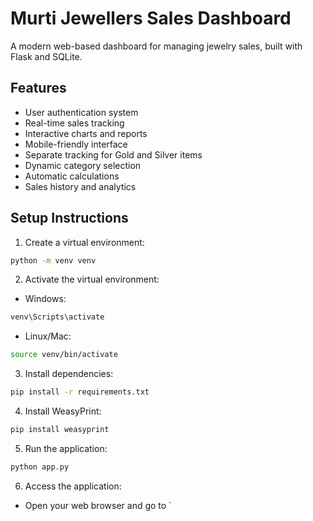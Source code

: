 # Murti Jewellers Sales Dashboard

A modern web-based dashboard for managing jewelry sales, built with Flask and SQLite.

## Features

- User authentication system
- Real-time sales tracking
- Interactive charts and reports
- Mobile-friendly interface
- Separate tracking for Gold and Silver items
- Dynamic category selection
- Automatic calculations
- Sales history and analytics

## Setup Instructions

1. Create a virtual environment:
```bash
python -m venv venv
```

2. Activate the virtual environment:
- Windows:
```bash
venv\Scripts\activate
```
- Linux/Mac:
```bash
source venv/bin/activate
```

3. Install dependencies:
```bash
pip install -r requirements.txt
```

4. Install WeasyPrint:
```bash
pip install weasyprint
```

5. Run the application:
```bash
python app.py
```

6. Access the application:
- Open your web browser and go to `
